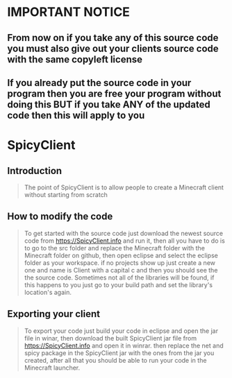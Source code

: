# IMPORTANT NOTICE
## From now on if you take any of this source code you must also give out your clients source code with the same copyleft license
## If you already put the source code in your program then you are free your program without doing this BUT if you take ANY of the updated code then this will apply to you

# SpicyClient

## Introduction

> The point of SpicyClient is to allow people to create a Minecraft client without starting from scratch

## How to modify the code

> To get started with the source code just download the newest source code from https://SpicyClient.info and run it, then all you have to do is to go to the src folder and replace the Minecraft folder with the Minecraft folder on github, then open eclipse and select the eclipse folder as your workspace. if no projects show up just create a new one and name is Client with a capital c and then you should see the the source code. Sometimes not all of the libraries will be found, if this happens to you just go to your build path and set the library's location's again.

## Exporting your client

> To export your code just build your code in eclipse and open the jar file in winar, then download the built SpicyClient jar file from https://SpicyClient.info and open it in winrar. then replace the net and spicy package in the SpicyClient jar with the ones from the jar you created, after all that you should be able to run your code in the Minecraft launcher.
